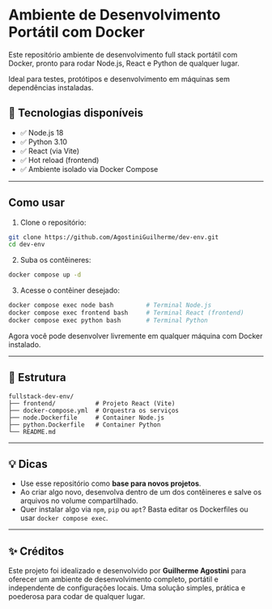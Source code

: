 # Ambiente de Desenvolvimento Portátil com Docker

Este repositório ambiente de desenvolvimento full stack portátil com Docker, pronto para rodar Node.js, React e Python de qualquer lugar. 

Ideal para testes, protótipos e desenvolvimento em máquinas sem dependências instaladas.


## 🔧 Tecnologias disponíveis

- ✅ Node.js 18
- ✅ Python 3.10
- ✅ React (via Vite)
- ✅ Hot reload (frontend)
- ✅ Ambiente isolado via Docker Compose

---


## Como usar

1. Clone o repositório:
```bash
git clone https://github.com/AgostiniGuilherme/dev-env.git
cd dev-env
```

2. Suba os contêineres:
```bash
docker compose up -d
```

3. Acesse o contêiner desejado:
```bash
docker compose exec node bash         # Terminal Node.js
docker compose exec frontend bash     # Terminal React (frontend)
docker compose exec python bash       # Terminal Python
```

Agora você pode desenvolver livremente em qualquer máquina com Docker instalado.

---


## 📁 Estrutura

```
fullstack-dev-env/
├── frontend/           # Projeto React (Vite)
├── docker-compose.yml  # Orquestra os serviços
├── node.Dockerfile     # Container Node.js
├── python.Dockerfile   # Container Python
└── README.md
```

---

## 💡 Dicas

- Use esse repositório como **base para novos projetos**.
- Ao criar algo novo, desenvolva dentro de um dos contêineres e salve os arquivos no volume compartilhado.
- Quer instalar algo via `npm`, `pip` ou `apt`? Basta editar os Dockerfiles ou usar `docker compose exec`.

---

## ✨ Créditos

Este projeto foi idealizado e desenvolvido por **Guilherme Agostini** para oferecer um ambiente de desenvolvimento completo, portátil e independente de configurações locais. Uma solução simples, prática e poederosa para codar de qualquer lugar.

